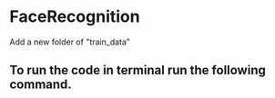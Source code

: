 # FaceRecognition


Add a new folder of "train_data"



## To run the code in terminal run the following command.
